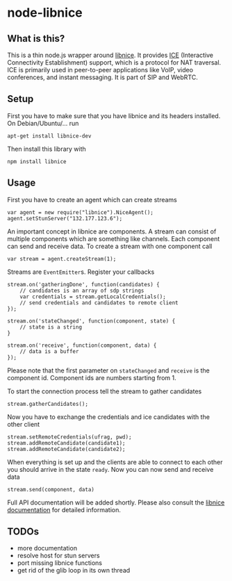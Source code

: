 # node-libnice

## What is this?

This is a thin node.js wrapper around [libnice](http://nice.freedesktop.org/).
It provides
[ICE](http://en.wikipedia.org/wiki/Interactive_Connectivity_Establishment)
(Interactive Connectivity Establishment) support, which is a protocol for NAT
traversal. ICE is primarily used in peer-to-peer applications like VoIP, video
conferences, and instant messaging. It is part of SIP and WebRTC.

## Setup

First you have to make sure that you have libnice and its headers installed. On
Debian/Ubuntu/... run

	apt-get install libnice-dev

Then install this library with

	npm install libnice

## Usage

First you have to create an agent which can create streams

	var agent = new require("libnice").NiceAgent();
	agent.setStunServer("132.177.123.6");

An important concept in libnice are components. A stream can consist of
multiple components which are something like channels. Each component can send
and receive data. To create a stream with one component call

	var stream = agent.createStream(1);

Streams are `EventEmitter`s. Register your callbacks

	stream.on('gatheringDone', function(candidates) {
	    // candidates is an array of sdp strings
	    var credentials = stream.getLocalCredentials();
	    // send credentials and candidates to remote client
	});

	stream.on('stateChanged', function(component, state) {
		// state is a string
	}

	stream.on('receive', function(component, data) {
	    // data is a buffer
	});

Please note that the first parameter on `stateChanged` and `receive` is the
component id. Component ids are numbers starting from 1.

To start the connection process tell the stream to gather candidates

	stream.gatherCandidates();

Now you have to exchange the credentials and ice candidates with the other
client

	stream.setRemoteCredentials(ufrag, pwd);
	stream.addRemoteCandidate(candidate1);
	stream.addRemoteCandidate(candidate2);

When everything is set up and the clients are able to connect to each other you
should arrive in the state `ready`. Now you can now send and receive data

	stream.send(component, data)

Full API documentation will be added shortly. Please also consult the [libnice
documentation](http://nice.freedesktop.org/libnice/index.html) for detailed
information.

## TODOs

* more documentation
* resolve host for stun servers
* port missing libnice functions
* get rid of the glib loop in its own thread

